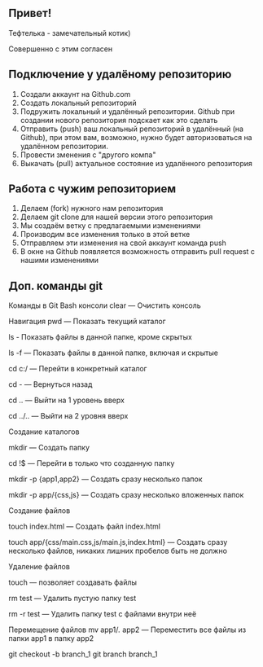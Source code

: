 ## Привет!

Тефтелька - замечательный котик)

Совершенно с этим согласен

## Подключение у удалёному репозиторию

1. Создали аккаунт на Github.com
2. Создать локальный репозиторий
3. Подружить локальный и удалённый репозитории. Github при создании нового репозитория подскает как это сделать
4. Отправить (push) ваш локальный репозиторий в удалённый (на Github), при этом вам, возможно, нужно будет авторизоваться на удалённом репозитории.
5. Провести зменения с "другого компа"
6. Выкачать (pull) актуальное состояние из удалённого репозитория


## Работа с чужим репозиторием

1. Делаем (fork) нужного нам репозитория
2. Делаем git clone для нашей версии этого репозитория
3. Мы создаём ветку с предлагаемыми изменениями
4. Производим все изменения только в этой ветке
5. Отправляем эти изменения на свой аккаунт команда push
6. В окне на Github появляется возможность отправить pull request с нашими изменениями

## Доп. команды git

Команды в Git Bash консоли
clear — Очистить консоль

Навигация
pwd — Показать текущий каталог

ls - Показать файлы в данной папке, кроме скрытых

ls -f — Показать файлы в данной папке, включая и скрытые

cd c:/ — Перейти в конкретный каталог

cd - — Вернуться назад

cd .. — Выйти на 1 уровень вверх

cd ../.. — Выйти на 2 уровня вверх


Создание каталогов

mkdir — Создать папку

cd !$ — Перейти в только что созданную папку

mkdir -p {app1,app2} — Создать сразу несколько папок

mkdir -p app/{css,js} — Создать сразу несколько вложенных папок


Создание файлов

touch index.html — Создать файл index.html

touch app/{css/main.css,js/main.js,index.html} — Создать сразу несколько файлов, никаких лишних пробелов быть не должно

Удаление файлов

touch — позволяет создавать файлы

rm test — Удалить пустую папку test

rm -r test — Удалить папку test с файлами внутри неё


Перемещение файлов
mv app1/*.* app2 — Переместить все файлы из папки app1 в папку app2


git checkout -b branch_1
git branch branch_1